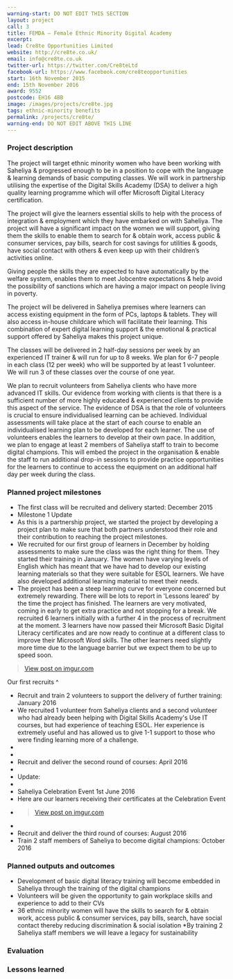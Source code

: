 ```yaml
---
warning-start: DO NOT EDIT THIS SECTION
layout: project
call: 3
title: FEMDA – Female Ethnic Minority Digital Academy
excerpt: 
lead: Cre8te Opportunities Limited
website: http://cre8te.co.uk/
email: info@cre8te.co.uk
twitter-url: https://twitter.com/Cre8teLtd
facebook-url: https://www.facebook.com/cre8teopportunities
start: 16th November 2015
end: 15th November 2016
award: 9552
postcode: EH16 4BB		
image: /images/projects/cre8te.jpg
tags: ethnic-minority benefits
permalink: /projects/cre8te/
warning-end: DO NOT EDIT ABOVE THIS LINE
---
```


### Project description

The project will target ethnic minority women who have been working with Saheliya & progressed enough to be in a position to cope with the language & learning demands of basic computing classes. We will work in partnership utilising the expertise of the Digital Skills Academy (DSA) to deliver a high quality learning programme which will offer Microsoft Digital Literacy certification. 

The project will give the learners essential skills to help with the process of integration & employment which they have embarked on with Saheliya. The project will have a significant impact on the women we will support, giving them the skills to enable them to search for & obtain work, access public & consumer services, pay bills, search for cost savings for utilities & goods, have social contact with others & even keep up with their children’s activities online. 

Giving people the skills they are expected to have automatically by the welfare system, enables them to meet Jobcentre expectations & help avoid the possibility of sanctions which are having a major impact on people living in poverty. 

The project will be delivered in Saheliya premises where learners can access existing equipment in the form of PCs, laptops & tablets. They will also access in-house childcare which will facilitate their learning. This combination of expert digital learning support & the emotional & practical support offered by Saheliya makes this project unique. 

The classes will be delivered in 2 half-day sessions per week by an experienced IT trainer & will run for up to 8 weeks. We plan for 6-7 people in each class (12 per week) who will be supported by at least 1 volunteer. We will run 3 of these classes over the course of one year. 

We plan to recruit volunteers from Saheliya clients who have more advanced IT skills. Our evidence from working with clients is that there is a sufficient number of more highly educated & experienced clients to provide this aspect of the service. The evidence of DSA is that the role of volunteers is crucial to ensure individualised learning can be achieved.
Individual assessments will take place at the start of each course to enable an individualised learning plan to be developed for each learner. The use of volunteers enables the learners to develop at their own pace. In addition, we plan to engage at least 2 members of Saheliya staff to train to become digital champions. This will embed the project in the organisation & enable the staff to run additional drop-in sessions to provide practice opportunities for the learners to continue to access the equipment on an additional half day per week during the class.

### Planned project milestones

* The first class will be recruited and delivery started: December 2015
* Milestone 1 Update
* As this is a partnership project, we started the project by developing a project plan to make sure that both partners understood their role and their contribution to reaching the project milestones. 
* We recruited for our first group of learners in December by holding assessments to make sure the class was the right thing for them. They started their training in January. The women have varying levels of English which has meant that we have had to develop our existing learning materials so that they were suitable for ESOL learners.  We have also developed additional learning material to meet their needs.
* The project has been a steep learning curve for everyone concerned but extremely rewarding. There will be lots to report in 'Lessons leared' by the time the project has finished. The learners are very motivated, coming in early to get extra practice and not stopping for a break.  We recruited 6 learners initially with a further 4 in the process of recruitment at the moment. 3 learners have now passed their Microsoft Basic Digital Literacy certificates and are now ready to continue at a different class to improve their Microsoft Word skills.  The other learners need slightly more time due to the language barrier but we expect them to be up to speed soon. 

<blockquote class="imgur-embed-pub" lang="en" data-id="eCZgPYB"><a href="//imgur.com/eCZgPYB">View post on imgur.com</a></blockquote><script async src="//s.imgur.com/min/embed.js" charset="utf-8"></script> 

Our first recruits ^

* Recruit and train 2 volunteers to support the delivery of further training: January 2016
* We recruited 1 volunteer from Saheliya clients and a second volunteer who had already been helping with Digital Skills Academy's Use IT courses, but had experience of teaching ESOL.  Her experience is extremely useful and has allowed us to give 1-1 support to those who were finding learning more of a challenge.
* 
* 
* Recruit and deliver the second round of courses: April 2016
* 
* Update:
* 
* Saheliya Celebration Event 1st June 2016
* Here are our learners receiving their certificates at the Celebration Event
* <blockquote class="imgur-embed-pub" lang="en" data-id="ceF9BHo"><a href="//imgur.com/ceF9BHo">View post on imgur.com</a></blockquote><script async src="//s.imgur.com/min/embed.js" charset="utf-8"></script>
* 
* Recruit and deliver the third round of courses: August 2016
* Train 2 staff members of Saheliya to become digital champions: October 2016

### Planned outputs and outcomes

* Development of basic digital literacy training will become embedded in Saheliya through the training of the digital champions
* Volunteers will be given the opportunity to gain workplace skills and experience to add to their CVs
* 36 ethnic minority women will have the skills to search for & obtain work, access public & consumer services, pay bills, search, have social contact thereby reducing discrimination & social isolation
*By training 2 Saheliya staff members we will leave a legacy for sustainability


### Evaluation


### Lessons learned



